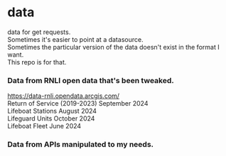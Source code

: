 # data
data for get requests.  
Sometimes it's easier to point at a datasource.  
Sometimes the particular version of the data doesn't exist in the format I want.  
This repo is for that.  

### Data from RNLI open data that's been tweaked.  
https://data-rnli.opendata.arcgis.com/  
Return of Service (2019-2023)	September 2024  
Lifeboat Stations	August 2024  
Lifeguard Units	October 2024  
Lifeboat Fleet	June 2024  

### Data from APIs manipulated to my needs.  


